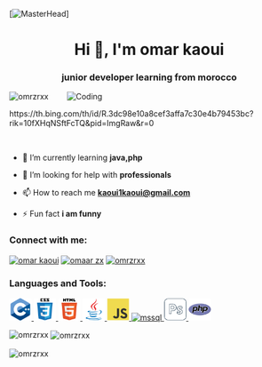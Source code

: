 [![MasterHead](https://th.bing.com/th/id/R.3dc98e10a8cef3affa7c30e4b79453bc?rik=10fXHqNSftFcTQ&pid=ImgRaw&r=0)]
<h1 align="center">Hi 👋, I'm omar kaoui</h1>
<h3 align="center">junior developer learning from morocco</h3>
<img align="right" alt="Coding" width="400" src="https://th.bing.com/th/id/R.73bec76ab430fd0dd43768f65655ee7a?rik=m5L2GBBoYsthhQ&pid=ImgRaw&r=0">

<p align="left"> <img src="https://komarev.com/ghpvc/?username=omrzrxx&label=Profile%20views&color=0e75b6&style=flat" alt="omrzrxx" /> </p>https://th.bing.com/th/id/R.3dc98e10a8cef3affa7c30e4b79453bc?rik=10fXHqNSftFcTQ&pid=ImgRaw&r=0

<p align="left"> <a href="https://twitter.com/" target="blank"><img src="https://img.shields.io/twitter/follow/?logo=twitter&style=for-the-badge" alt="" /></a> </p>

- 🌱 I’m currently learning **java,php**

- 🤝 I’m looking for help with **professionals**

- 📫 How to reach me **kaoui1kaoui@gmail.com**

- ⚡ Fun fact **i am funny**

<h3 align="left">Connect with me:</h3>
<p align="left">
<a href="https://linkedin.com/in/omar kaoui" target="blank"><img align="center" src="https://raw.githubusercontent.com/rahuldkjain/github-profile-readme-generator/master/src/images/icons/Social/linked-in-alt.svg" alt="omar kaoui" height="30" width="40" /></a>
<a href="https://fb.com/omaar zx" target="blank"><img align="center" src="https://raw.githubusercontent.com/rahuldkjain/github-profile-readme-generator/master/src/images/icons/Social/facebook.svg" alt="omaar zx" height="30" width="40" /></a>
<a href="https://instagram.com/omrzrxx" target="blank"><img align="center" src="https://raw.githubusercontent.com/rahuldkjain/github-profile-readme-generator/master/src/images/icons/Social/instagram.svg" alt="omrzrxx" height="30" width="40" /></a>
</p>

<h3 align="left">Languages and Tools:</h3>
<p align="left"> <a href="https://www.w3schools.com/cpp/" target="_blank" rel="noreferrer"> <img src="https://raw.githubusercontent.com/devicons/devicon/master/icons/cplusplus/cplusplus-original.svg" alt="cplusplus" width="40" height="40"/> </a> <a href="https://www.w3schools.com/css/" target="_blank" rel="noreferrer"> <img src="https://raw.githubusercontent.com/devicons/devicon/master/icons/css3/css3-original-wordmark.svg" alt="css3" width="40" height="40"/> </a> <a href="https://www.w3.org/html/" target="_blank" rel="noreferrer"> <img src="https://raw.githubusercontent.com/devicons/devicon/master/icons/html5/html5-original-wordmark.svg" alt="html5" width="40" height="40"/> </a> <a href="https://www.java.com" target="_blank" rel="noreferrer"> <img src="https://raw.githubusercontent.com/devicons/devicon/master/icons/java/java-original.svg" alt="java" width="40" height="40"/> </a> <a href="https://developer.mozilla.org/en-US/docs/Web/JavaScript" target="_blank" rel="noreferrer"> <img src="https://raw.githubusercontent.com/devicons/devicon/master/icons/javascript/javascript-original.svg" alt="javascript" width="40" height="40"/> </a> <a href="https://www.microsoft.com/en-us/sql-server" target="_blank" rel="noreferrer"> <img src="https://www.svgrepo.com/show/303229/microsoft-sql-server-logo.svg" alt="mssql" width="40" height="40"/> </a> <a href="https://www.photoshop.com/en" target="_blank" rel="noreferrer"> <img src="https://raw.githubusercontent.com/devicons/devicon/master/icons/photoshop/photoshop-line.svg" alt="photoshop" width="40" height="40"/> </a> <a href="https://www.php.net" target="_blank" rel="noreferrer"> <img src="https://raw.githubusercontent.com/devicons/devicon/master/icons/php/php-original.svg" alt="php" width="40" height="40"/> </a> </p>

<p><img align="left" src="https://github-readme-stats.vercel.app/api/top-langs?username=omrzrxx&show_icons=true&locale=en&layout=compact" alt="omrzrxx" /></p>

<p>&nbsp;<img align="center" src="https://github-readme-stats.vercel.app/api?username=omrzrxx&show_icons=true&locale=en" alt="omrzrxx" /></p>

<p><img align="center" src="https://github-readme-streak-stats.herokuapp.com/?user=omrzrxx&" alt="omrzrxx" /></p>
